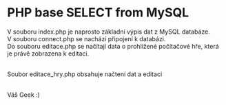 # PHP base SELECT from MySQL
V souboru index.php je naprosto základní výpis dat z MySQL databáze.<br>
V souboru connect.php se nachází připojení k databázi.<br>
Do souboru editace.php se načítají data o prohlížené počítačové hře, která je právě zobrazena k editaci.<br><br>

Soubor editace_hry.php obsahuje načtení dat a editaci
<br><br>

Váš Geek :)
